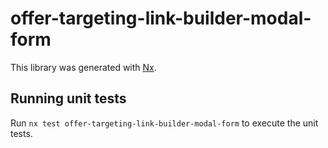 # offer-targeting-link-builder-modal-form

This library was generated with [Nx](https://nx.dev).

## Running unit tests

Run `nx test offer-targeting-link-builder-modal-form` to execute the unit tests.
